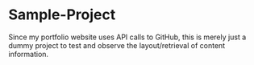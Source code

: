 # Sample-Project
Since my portfolio website uses API calls to GitHub, this is merely just a dummy project to test and observe the layout/retrieval of content information.
